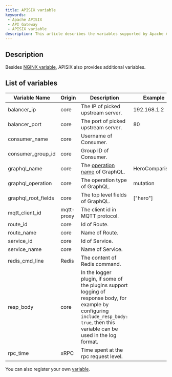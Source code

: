 ```yaml
---
title: APISIX variable
keywords:
 - Apache APISIX
 - API Gateway
 - APISIX variable
description: This article describes the variables supported by Apache APISIX.
---
```


<!--
#
# Licensed to the Apache Software Foundation (ASF) under one or more
# contributor license agreements.  See the NOTICE file distributed with
# this work for additional information regarding copyright ownership.
# The ASF licenses this file to You under the Apache License, Version 2.0
# (the "License"); you may not use this file except in compliance with
# the License.  You may obtain a copy of the License at
#
#     http://www.apache.org/licenses/LICENSE-2.0
#
# Unless required by applicable law or agreed to in writing, software
# distributed under the License is distributed on an "AS IS" BASIS,
# WITHOUT WARRANTIES OR CONDITIONS OF ANY KIND, either express or implied.
# See the License for the specific language governing permissions and
# limitations under the License.
#
-->

## Description

Besides [NGINX variable](http://nginx.org/en/docs/varindex.html), APISIX also provides
additional variables.

## List of variables

|   Variable Name     |  Origin    | Description                                                                         | Example        |
|-------------------- | ---------- | ----------------------------------------------------------------------------------- | -------------  |
| balancer_ip         | core       | The IP of picked upstream server.                                                   | 192.168.1.2    |
| balancer_port       | core       | The port of picked upstream server.                                                 | 80             |
| consumer_name       | core       | Username of Consumer.                                                               |                |
| consumer_group_id   | core       | Group ID of Consumer.                                                               |                |
| graphql_name        | core       | The [operation name](https://graphql.org/learn/queries/#operation-name) of GraphQL. | HeroComparison |
| graphql_operation   | core       | The operation type of GraphQL.                                                      | mutation       |
| graphql_root_fields | core       | The top level fields of GraphQL.                                                    | ["hero"]       |
| mqtt_client_id      | mqtt-proxy | The client id in MQTT protocol.                                                     |                |
| route_id            | core       | Id of Route.                                                                        |                |
| route_name          | core       | Name of Route.                                                                      |                |
| service_id          | core       | Id of Service.                                                                      |                |
| service_name        | core       | Name of Service.                                                                    |                |
| redis_cmd_line      | Redis      | The content of Redis command.                                                       |                |
| resp_body           | core       | In the logger plugin, if some of the plugins support logging of response body, for example by configuring `include_resp_body: true`, then this variable can be used in the log format. |                |
| rpc_time            | xRPC       | Time spent at the rpc request level.                                                |                |

You can also register your own [variable](./plugin-develop.md#register-custom-variable).
